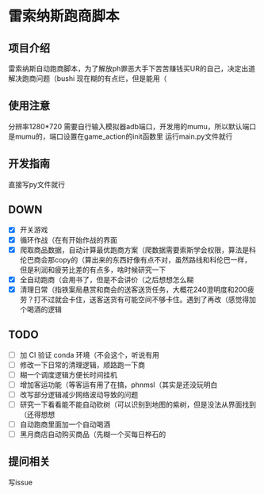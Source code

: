# 雷索纳斯跑商脚本

## 项目介绍

雷索纳斯自动跑商脚本，为了解放ph罪恶大手下苦苦赚钱买UR的自己，决定出道解决跑商问题（bushi
现在糊的有点烂，但是能用（

## 使用注意

分辨率1280*720
需要自行输入模拟器adb端口，开发用的mumu，所以默认端口是mumu的，端口设置在game_action的init函数里
运行main.py文件就行

## 开发指南

直接写py文件就行

## DOWN

- [x] 开关游戏
- [x] 循环作战（在有开始作战的界面
- [x] 爬取商品数据，自动计算最优跑商方案（爬数据需要索斯学会权限，算法是科伦巴商会那copy的（算出来的东西好像有点不对，虽然路线和科伦巴一样，但是利润和疲劳比差的有点多，啥时候研究一下
- [x] 全自动跑商（会用书了，但是不会讲价（之后想想怎么糊
- [x] 清理日常（指铁案局悬赏和商会的送客送货任务，大概花240澄明度和200疲劳？打不过就会卡住，送客送货有可能空间不够卡住。遇到了再改（感觉得加个喝酒的逻辑

## TODO

- [ ] 加 CI 验证 conda 环境（不会这个，听说有用
- [ ] 修改一下日常的清理逻辑，顺路跑一下商
- [ ] 糊一个调度逻辑方便长时间挂机
- [ ] 增加客运功能（等客运有用了在搞，phnmsl（其实是还没玩明白
- [ ] 改写部分逻辑减少网络波动导致的问题
- [ ] 研究一下看看能不能自动砍树（可以识别到地图的紫树，但是没法从界面找到（还得想想
- [ ] 自动跑商里面加一个自动喝酒
- [ ] 黑月商店自动购买商品（先糊一个买每日桦石的

## 提问相关

写issue
